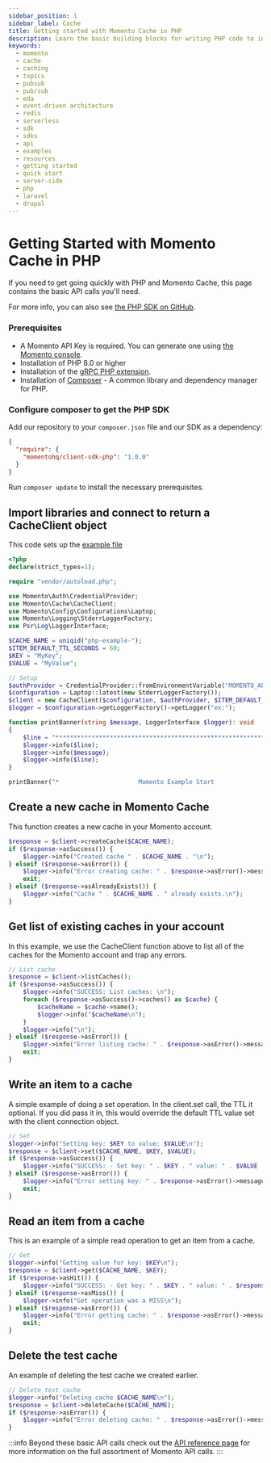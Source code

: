 ```yaml
---
sidebar_position: 1
sidebar_label: Cache
title: Getting started with Momento Cache in PHP
description: Learn the basic building blocks for writing PHP code to interact with Momento Cache.
keywords:
  - momento
  - cache
  - caching
  - topics
  - pubsub
  - pub/sub
  - eda
  - event-driven architecture
  - redis
  - serverless
  - sdk
  - sdks
  - api
  - examples
  - resources
  - getting started
  - quick start
  - server-side
  - php
  - laravel
  - drupal
---
```


# Getting Started with Momento Cache in PHP

If you need to get going quickly with PHP and Momento Cache, this page contains the basic API calls you'll need.

For more info, you can also see [the PHP SDK on GitHub](https://github.com/momentohq/client-sdk-php).

### Prerequisites

* A Momento API Key is required. You can generate one using [the Momento console](https://console.gomomento.com/).
* Installation of PHP 8.0 or higher
* Installation of the [gRPC PHP extension](https://github.com/grpc/grpc/blob/v1.46.3/src/php/README.md).
* Installation of [Composer](https://getcomposer.org/doc/00-intro.md)  - A common library and dependency manager for PHP.

### Configure composer to get the PHP SDK

Add our repository to your `composer.json` file and our SDK as a dependency:

```json
{
  "require": {
    "momentohq/client-sdk-php": "1.0.0"
  }
}
```

Run `composer update` to install the necessary prerequisites.

## Import libraries and connect to return a CacheClient object

This code sets up the [example file](https://github.com/momentohq/client-sdk-php/blob/main/examples/example.php)

```php
<?php
declare(strict_types=1);

require "vendor/autoload.php";

use Momento\Auth\CredentialProvider;
use Momento\Cache\CacheClient;
use Momento\Config\Configurations\Laptop;
use Momento\Logging\StderrLoggerFactory;
use Psr\Log\LoggerInterface;

$CACHE_NAME = uniqid("php-example-");
$ITEM_DEFAULT_TTL_SECONDS = 60;
$KEY = "MyKey";
$VALUE = "MyValue";

// Setup
$authProvider = CredentialProvider::fromEnvironmentVariable("MOMENTO_API_KEY");
$configuration = Laptop::latest(new StderrLoggerFactory());
$client = new CacheClient($configuration, $authProvider, $ITEM_DEFAULT_TTL_SECONDS);
$logger = $configuration->getLoggerFactory()->getLogger("ex:");

function printBanner(string $message, LoggerInterface $logger): void
{
    $line = "******************************************************************";
    $logger->info($line);
    $logger->info($message);
    $logger->info($line);
}

printBanner("*                      Momento Example Start                     *", $logger);
```

## Create a new cache in Momento Cache
This function creates a new cache in your Momento account.

```php
$response = $client->createCache($CACHE_NAME);
if ($response->asSuccess()) {
    $logger->info("Created cache " . $CACHE_NAME . "\n");
} elseif ($response->asError()) {
    $logger->info("Error creating cache: " . $response->asError()->message() . "\n");
    exit;
} elseif ($response->asAlreadyExists()) {
    $logger->info("Cache " . $CACHE_NAME . " already exists.\n");
}
```

## Get list of existing caches in your account
In this example, we use the CacheClient function above to list all of the caches for the Momento account and trap any errors.

```php
// List cache
$response = $client->listCaches();
if ($response->asSuccess()) {
    $logger->info("SUCCESS: List caches: \n");
    foreach ($response->asSuccess()->caches() as $cache) {
        $cacheName = $cache->name();
        $logger->info("$cacheName\n");
    }
    $logger->info("\n");
} elseif ($response->asError()) {
    $logger->info("Error listing cache: " . $response->asError()->message() . "\n");
    exit;
}
```

## Write an item to a cache
A simple example of doing a set operation. In the client.set call, the TTL it optional. If you did pass it in, this would override the default TTL value set with the client connection object.

```php
// Set
$logger->info("Setting key: $KEY to value: $VALUE\n");
$response = $client->set($CACHE_NAME, $KEY, $VALUE);
if ($response->asSuccess()) {
    $logger->info("SUCCESS: - Set key: " . $KEY . " value: " . $VALUE . " cache: " . $CACHE_NAME . "\n");
} elseif ($response->asError()) {
    $logger->info("Error setting key: " . $response->asError()->message() . "\n");
    exit;
}
```

## Read an item from a cache
This is an example of a simple read operation to get an item from a cache.
```php
// Get
$logger->info("Getting value for key: $KEY\n");
$response = $client->get($CACHE_NAME, $KEY);
if ($response->asHit()) {
    $logger->info("SUCCESS: - Get key: " . $KEY . " value: " . $response->asHit()->valueString() . " cache: " . $CACHE_NAME . "\n");
} elseif ($response->asMiss()) {
    $logger->info("Get operation was a MISS\n");
} elseif ($response->asError()) {
    $logger->info("Error getting cache: " . $response->asError()->message() . "\n");
    exit;
}
```

## Delete the test cache
An example of deleting the test cache we created earlier.

```php
// Delete test cache
$logger->info("Deleting cache $CACHE_NAME\n");
$response = $client->deleteCache($CACHE_NAME);
if ($response->asError()) {
    $logger->info("Error deleting cache: " . $response->asError()->message() . "\n");
}
```

:::info
Beyond these basic API calls check out the [API reference page](/cache/develop/api-reference/index.mdx) for more information on the full assortment of Momento API calls.
:::
